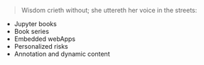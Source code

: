 > Wisdom crieth without; she uttereth her voice in the streets:

- Jupyter books
- Book series
- Embedded webApps
- Personalized risks
- Annotation and dynamic content
